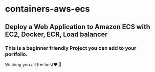 # containers-aws-ecs


## Deploy a Web Application to Amazon ECS with EC2, Docker, ECR, Load balancer


### This is a beginner friendly Project you can add to your portfolio.


Wishing you all the best❤ 🤗
